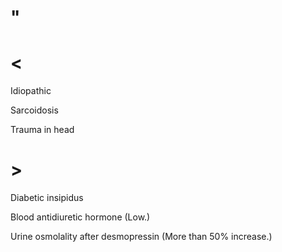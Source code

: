 # "

# <

Idiopathic

Sarcoidosis

Trauma in head

# >

Diabetic insipidus

Blood antidiuretic hormone
(Low.)

Urine osmolality after desmopressin
(More than 50% increase.)
